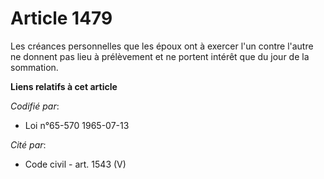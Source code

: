 # Article 1479

Les créances personnelles que les époux ont à exercer l'un contre l'autre ne donnent pas lieu à prélèvement et ne portent
intérêt que du jour de la sommation.

**Liens relatifs à cet article**

_Codifié par_:

  - Loi n°65-570 1965-07-13

_Cité par_:

  - Code civil - art. 1543 (V)
